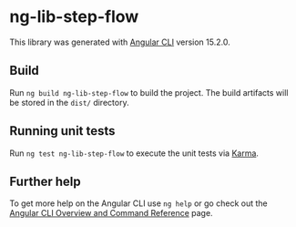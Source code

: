 # ng-lib-step-flow

This library was generated with [Angular CLI](https://github.com/angular/angular-cli) version 15.2.0.

## Build

Run `ng build ng-lib-step-flow` to build the project. The build artifacts will be stored in the `dist/` directory.

## Running unit tests

Run `ng test ng-lib-step-flow` to execute the unit tests via [Karma](https://karma-runner.github.io).

## Further help

To get more help on the Angular CLI use `ng help` or go check out the [Angular CLI Overview and Command Reference](https://angular.io/cli) page.
